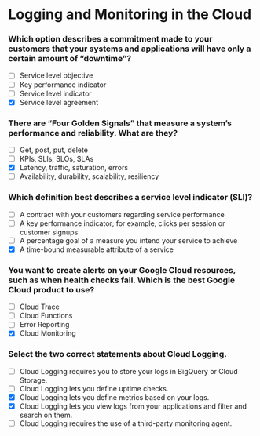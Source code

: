 # Logging and Monitoring in the Cloud

### Which option describes a commitment made to your customers that your systems and applications will have only a certain amount of “downtime”?

- [ ] Service level objective
- [ ] Key performance indicator
- [ ] Service level indicator
- [X] Service level agreement

### There are “Four Golden Signals” that measure a system’s performance and reliability. What are they?

- [ ] Get, post, put, delete
- [ ] KPIs, SLIs, SLOs, SLAs
- [X] Latency, traffic, saturation, errors
- [ ] Availability, durability, scalability, resiliency

### Which definition best describes a service level indicator (SLI)?

- [ ] A contract with your customers regarding service performance
- [ ] A key performance indicator; for example, clicks per session or customer signups
- [ ] A percentage goal of a measure you intend your service to achieve
- [X] A time-bound measurable attribute of a service

### You want to create alerts on your Google Cloud resources, such as when health checks fail. Which is the best Google Cloud product to use?

- [ ] Cloud Trace
- [ ] Cloud Functions
- [ ] Error Reporting
- [X] Cloud Monitoring

### Select the two correct statements about Cloud Logging.

- [ ] Cloud Logging requires you to store your logs in BigQuery or Cloud Storage.
- [ ] Cloud Logging lets you define uptime checks.
- [X] Cloud Logging lets you define metrics based on your logs.
- [X] Cloud Logging lets you view logs from your applications and filter and search on them.
- [ ] Cloud Logging requires the use of a third-party monitoring agent.